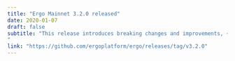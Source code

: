 ```yaml
---
title: "Ergo Mainnet 3.2.0 released"
date: 2020-01-07
draft: false
subtitle: "This release introduces breaking changes and improvements, ~3-4x faster-bootstrapping 👍 Resync needed, more details in the description of the release 🔥
"
link: "https://github.com/ergoplatform/ergo/releases/tag/v3.2.0"
---
```

